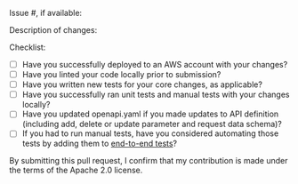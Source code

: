 Issue #, if available:

Description of changes:

Checklist: 

<!-- You can erase any parts of this template not applicable to your Pull Request. -->

* [ ] Have you successfully deployed to an AWS account with your changes? 
* [ ] Have you linted your code locally prior to submission?
* [ ] Have you written new tests for your core changes, as applicable?
* [ ] Have you successfully ran unit tests and manual tests with your changes locally?
* [ ] Have you updated openapi.yaml if you made updates to API definition (including add, delete or update parameter and request data schema)?
* [ ] If you had to run manual tests, have you considered automating those tests by adding them to [end-to-end tests](../main/end-to-end-tests/README.md)?

By submitting this pull request, I confirm that my contribution is made under the terms of the Apache 2.0 license.
